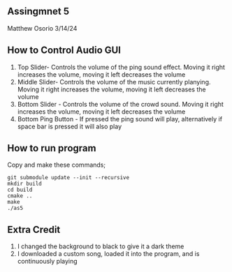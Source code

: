 ## Assingmnet 5
Matthew Osorio
3/14/24

## How to Control Audio GUI
1) Top Slider- Controls the volume of the ping sound effect. Moving it right increases the volume, moving it left decreases the volume
2) Middle Slider- Controls the volume of the music currently planying. Moving it right increases the volume, moving it left decreases the volume
3) Bottom Slider - Controls the volume of the crowd sound.  Moving it right increases the volume, moving it left decreases the volume
4) Bottom Ping Button - If pressed the ping sound will play, alternatively if space bar is pressed it will also play

## How to run program
Copy and make these commands;

```
git submodule update --init --recursive
mkdir build
cd build
cmake ..
make
./as5
```

## Extra Credit
1) I changed the background to black to give it a dark theme
2) I downloaded a custom song, loaded it into the program, and is continuously playing 